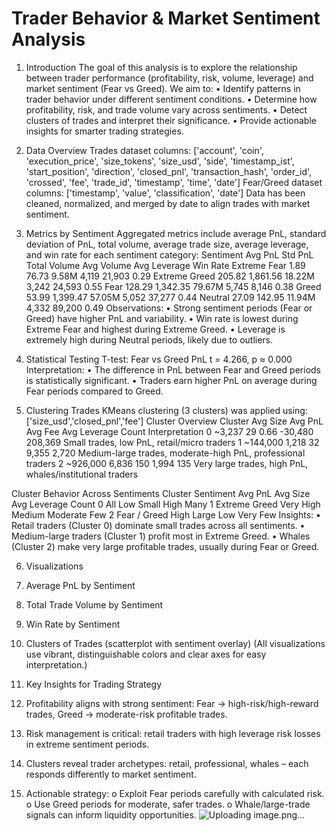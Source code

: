 # Trader Behavior & Market Sentiment Analysis
1. Introduction
The goal of this analysis is to explore the relationship between trader performance (profitability, risk, volume, leverage) and market sentiment (Fear vs Greed). We aim to:
•	Identify patterns in trader behavior under different sentiment conditions.
•	Determine how profitability, risk, and trade volume vary across sentiments.
•	Detect clusters of trades and interpret their significance.
•	Provide actionable insights for smarter trading strategies.
 
2. Data Overview
Trades dataset columns:
['account', 'coin', 'execution_price', 'size_tokens', 'size_usd', 'side', 'timestamp_ist', 'start_position', 'direction', 'closed_pnl', 'transaction_hash', 'order_id', 'crossed', 'fee', 'trade_id', 'timestamp', 'time', 'date']
Fear/Greed dataset columns:
['timestamp', 'value', 'classification', 'date']
Data has been cleaned, normalized, and merged by date to align trades with market sentiment.
 
3. Metrics by Sentiment
Aggregated metrics include average PnL, standard deviation of PnL, total volume, average trade size, average leverage, and win rate for each sentiment category:
Sentiment	Avg PnL	Std PnL	Total Volume	Avg Volume	Avg Leverage	Win Rate
Extreme Fear	1.89	76.73	9.58M	4,119	21,903	0.29
Extreme Greed	205.82	1,861.56	18.22M	3,242	24,593	0.55
Fear	128.29	1,342.35	79.67M	5,745	8,146	0.38
Greed	53.99	1,399.47	57.05M	5,052	37,277	0.44
Neutral	27.09	142.95	11.94M	4,332	89,200	0.49
Observations:
•	Strong sentiment periods (Fear or Greed) have higher PnL and variability.
•	Win rate is lowest during Extreme Fear and highest during Extreme Greed.
•	Leverage is extremely high during Neutral periods, likely due to outliers.
 
4. Statistical Testing
T-test: Fear vs Greed PnL
t = 4.266, p ≈ 0.000
Interpretation:
•	The difference in PnL between Fear and Greed periods is statistically significant.
•	Traders earn higher PnL on average during Fear periods compared to Greed.
 
5. Clustering Trades
KMeans clustering (3 clusters) was applied using:
['size_usd','closed_pnl','fee']
Cluster Overview
Cluster	Avg Size	Avg PnL	Avg Fee	Avg Leverage	Count	Interpretation
0	~3,237	29	0.66	-30,480	208,369	Small trades, low PnL, retail/micro traders
1	~144,000	1,218	32	9,355	2,720	Medium-large trades, moderate-high PnL, professional traders
2	~926,000	6,836	150	1,994	135	Very large trades, high PnL, whales/institutional traders
 
Cluster Behavior Across Sentiments
Cluster	Sentiment	Avg PnL	Avg Size	Avg Leverage	Count
0	All	Low	Small	High	Many
1	Extreme Greed	Very High	Medium	Moderate	Few
2	Fear / Greed	High	Large	Low	Very Few
Insights:
•	Retail traders (Cluster 0) dominate small trades across all sentiments.
•	Medium-large traders (Cluster 1) profit most in Extreme Greed.
•	Whales (Cluster 2) make very large profitable trades, usually during Fear or Greed.
 
6. Visualizations
1.	Average PnL by Sentiment
2.	Total Trade Volume by Sentiment
3.	Win Rate by Sentiment
4.	Clusters of Trades (scatterplot with sentiment overlay)
(All visualizations use vibrant, distinguishable colors and clear axes for easy interpretation.)
 
7. Key Insights for Trading Strategy
1.	Profitability aligns with strong sentiment: Fear → high-risk/high-reward trades, Greed → moderate-risk profitable trades.
2.	Risk management is critical: retail traders with high leverage risk losses in extreme sentiment periods.
3.	Clusters reveal trader archetypes: retail, professional, whales – each responds differently to market sentiment.
4.	Actionable strategy:
o	Exploit Fear periods carefully with calculated risk.
o	Use Greed periods for moderate, safer trades.
o	Whale/large-trade signals can inform liquidity opportunities.
![Uploading image.png…]()
